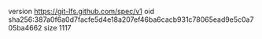 version https://git-lfs.github.com/spec/v1
oid sha256:387a0f6a0d7facfe5d4e18a207ef46ba6cacb931c78065ead9e5c0a705ba4662
size 1117
